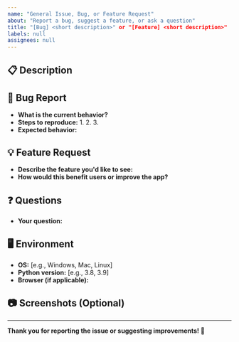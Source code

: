 ```yaml
---
name: "General Issue, Bug, or Feature Request"
about: "Report a bug, suggest a feature, or ask a question"
title: "[Bug] <short description>" or "[Feature] <short description>"
labels: null
assignees: null
---
```


## 📋 Description

<!-- Please provide a clear and concise description of the issue, bug, or feature request. -->

## 🐞 Bug Report

- **What is the current behavior?**
- **Steps to reproduce:**
  1. 
  2. 
  3. 
- **Expected behavior:**

## 💡 Feature Request

- **Describe the feature you'd like to see:**
- **How would this benefit users or improve the app?**

## ❓ Questions

- **Your question:**

## 🖥 Environment

- **OS:** [e.g., Windows, Mac, Linux]
- **Python version:** [e.g., 3.8, 3.9]
- **Browser (if applicable):**

## 📷 Screenshots (Optional)

<!-- Attach screenshots if relevant -->

---

**Thank you for reporting the issue or suggesting improvements! 🙌**
